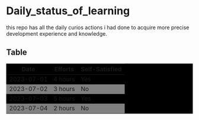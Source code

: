 # Daily_status_of_learning
this repo has all the daily curios actions i had done to acquire more precise development experience and knowledge.


## Table
| Date       | Efforts   | Self-Satisfied |
|------------|-----------|----------------|
| 2023-07-01 | 4 hours   | Yes            |
| 2023-07-02 | 3 hours   | No             |
| 2023-07-03 | 5 hours   | Yes            |
| 2023-07-04 | 2 hours   | No             |
<style>
table {
    background-color: black;
}

tr:nth-child(even) {
    background-color: grey;
}
</style>
